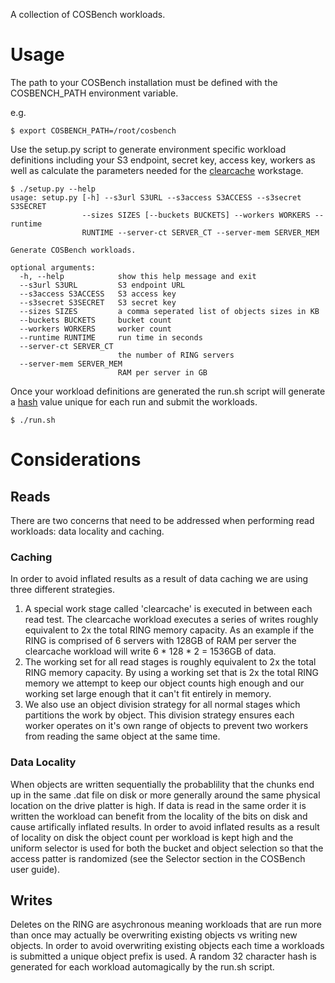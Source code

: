 A collection of COSBench workloads.

# Usage

The path to your COSBench installation must be defined with the COSBENCH_PATH environment variable.

e.g.
```
$ export COSBENCH_PATH=/root/cosbench
```

Use the setup.py script to generate environment specific workload definitions including your S3 endpoint, secret key, access key, workers as well as calculate the parameters needed for the [clearcache](#caching) workstage.

```
$ ./setup.py --help
usage: setup.py [-h] --s3url S3URL --s3access S3ACCESS --s3secret S3SECRET
                --sizes SIZES [--buckets BUCKETS] --workers WORKERS --runtime
                RUNTIME --server-ct SERVER_CT --server-mem SERVER_MEM

Generate COSBench workloads.

optional arguments:
  -h, --help            show this help message and exit
  --s3url S3URL         S3 endpoint URL
  --s3access S3ACCESS   S3 access key
  --s3secret S3SECRET   S3 secret key
  --sizes SIZES         a comma seperated list of objects sizes in KB
  --buckets BUCKETS     bucket count
  --workers WORKERS     worker count
  --runtime RUNTIME     run time in seconds
  --server-ct SERVER_CT
                        the number of RING servers
  --server-mem SERVER_MEM
                        RAM per server in GB
```

Once your workload definitions are generated the run.sh script will generate a [hash](#writes) value unique for each run and submit the workloads.

```
$ ./run.sh
```

# Considerations

## Reads

There are two concerns that need to be addressed when performing read workloads: data locality and caching.

### Caching

In order to avoid inflated results as a result of data caching we are using three different strategies.

1. A special work stage called 'clearcache' is executed in between each read test. The clearcache workload executes a series of writes roughly equivalent to 2x the total RING memory capacity. As an example if the RING is comprised of 6 servers with 128GB of RAM per server the clearcache workload will write 6 * 128 * 2 = 1536GB of data.
2. The working set for all read stages is roughly equivalent to 2x the total RING memory capacity. By using a working set that is 2x the total RING memory we attempt to keep our object counts high enough and our working set large enough that it can't fit entirely in memory.
3. We also use an object division strategy for all normal stages which partitions the work by object. This division strategy ensures each worker operates on it's own range of objects to prevent two workers from reading the same object at the same time. 

### Data Locality

When objects are written sequentially the probablility that the chunks end up in the same .dat file on disk or more generally around the same physical location on the drive platter is high. If data is read in the same order it is written the workload can benefit from the locality of the bits on disk and cause artifically inflated results. In order to avoid inflated results as a result of locality on disk the object count per workload is kept high and the uniform selector is used for both the bucket and object selection so that the access patter is randomized (see the Selector section in the COSBench user guide).

## Writes

Deletes on the RING are asychronous meaning workloads that are run more than once may actually be overwriting existing objects vs writing new objects. In order to avoid overwriting existing objects each time a workloads is submitted a unique object prefix is used. A random 32 character hash is generated for each workload automagically by the run.sh script.

